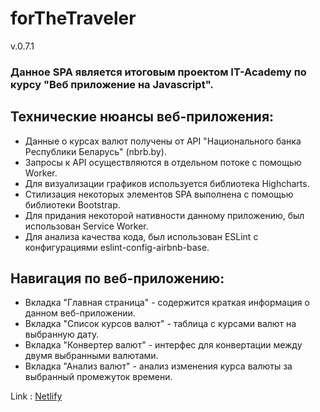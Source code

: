 # forTheTraveler

v.0.7.1

### Данное SPA является итоговым проектом IT-Academy по курсу "Веб приложение на Javascript".

## Технические нюансы веб-приложения:

- Данные о курсах валют получены от API "Национального банка Республики Беларусь" (nbrb.by).
- Запросы к API осуществляются в отдельном потоке с помощью Worker.
- Для визуализации графиков используется библиотека Highcharts.
- Стилизация некоторых элементов SPA выполнена с помощью библиотеки Bootstrap.
- Для придания некоторой нативности данному приложению, был использован Service Worker.
- Для анализа качества кода, был использован ESLint с конфигурациями eslint-config-airbnb-base.

## Навигация по веб-приложению:

- Вкладка "Главная страница" - содержится краткая информация о данном веб-приложении.
- Вкладка "Список курсов валют" - таблица с курсами валют на выбранную дату.
- Вкладка "Конвертер валют" - интерфес для конвертации между двумя выбранными валютами.
- Вкладка "Анализ валют" - анализ изменения курса валюты за выбранный промежуток времени.

Link : [Netlify](https://forthetraveler.netlify.app/)
